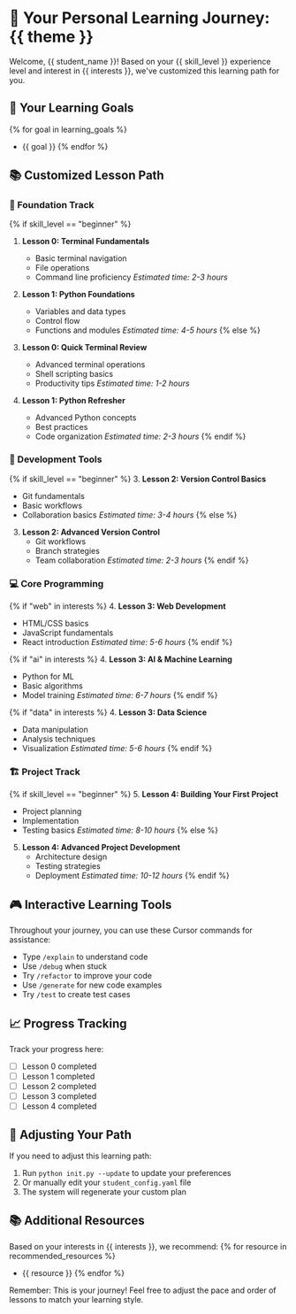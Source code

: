 # 🚀 Your Personal Learning Journey: {{ theme }}

Welcome, {{ student_name }}! Based on your {{ skill_level }} experience level and interest in {{ interests }}, we've customized this learning path for you.

## 🎯 Your Learning Goals
{% for goal in learning_goals %}
- {{ goal }}
{% endfor %}

## 📚 Customized Lesson Path

### 🌟 Foundation Track
{% if skill_level == "beginner" %}
1. **Lesson 0: Terminal Fundamentals**
   - Basic terminal navigation
   - File operations
   - Command line proficiency
   _Estimated time: 2-3 hours_

2. **Lesson 1: Python Foundations**
   - Variables and data types
   - Control flow
   - Functions and modules
   _Estimated time: 4-5 hours_
{% else %}
1. **Lesson 0: Quick Terminal Review**
   - Advanced terminal operations
   - Shell scripting basics
   - Productivity tips
   _Estimated time: 1-2 hours_

2. **Lesson 1: Python Refresher**
   - Advanced Python concepts
   - Best practices
   - Code organization
   _Estimated time: 2-3 hours_
{% endif %}

### 🔧 Development Tools
{% if skill_level == "beginner" %}
3. **Lesson 2: Version Control Basics**
   - Git fundamentals
   - Basic workflows
   - Collaboration basics
   _Estimated time: 3-4 hours_
{% else %}
3. **Lesson 2: Advanced Version Control**
   - Git workflows
   - Branch strategies
   - Team collaboration
   _Estimated time: 2-3 hours_
{% endif %}

### 💻 Core Programming
{% if "web" in interests %}
4. **Lesson 3: Web Development**
   - HTML/CSS basics
   - JavaScript fundamentals
   - React introduction
   _Estimated time: 5-6 hours_
{% endif %}

{% if "ai" in interests %}
4. **Lesson 3: AI & Machine Learning**
   - Python for ML
   - Basic algorithms
   - Model training
   _Estimated time: 6-7 hours_
{% endif %}

{% if "data" in interests %}
4. **Lesson 3: Data Science**
   - Data manipulation
   - Analysis techniques
   - Visualization
   _Estimated time: 5-6 hours_
{% endif %}

### 🏗️ Project Track
{% if skill_level == "beginner" %}
5. **Lesson 4: Building Your First Project**
   - Project planning
   - Implementation
   - Testing basics
   _Estimated time: 8-10 hours_
{% else %}
5. **Lesson 4: Advanced Project Development**
   - Architecture design
   - Testing strategies
   - Deployment
   _Estimated time: 10-12 hours_
{% endif %}

## 🎮 Interactive Learning Tools

Throughout your journey, you can use these Cursor commands for assistance:
- Type `/explain` to understand code
- Use `/debug` when stuck
- Try `/refactor` to improve your code
- Use `/generate` for new code examples
- Try `/test` to create test cases

## 📈 Progress Tracking

Track your progress here:
- [ ] Lesson 0 completed
- [ ] Lesson 1 completed
- [ ] Lesson 2 completed
- [ ] Lesson 3 completed
- [ ] Lesson 4 completed

## 🔄 Adjusting Your Path

If you need to adjust this learning path:
1. Run `python init.py --update` to update your preferences
2. Or manually edit your `student_config.yaml` file
3. The system will regenerate your custom plan

## 📚 Additional Resources

Based on your interests in {{ interests }}, we recommend:
{% for resource in recommended_resources %}
- {{ resource }}
{% endfor %}

Remember: This is your journey! Feel free to adjust the pace and order of lessons to match your learning style. 